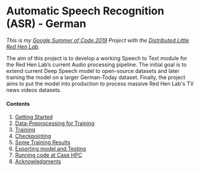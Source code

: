 # Automatic Speech Recognition (ASR) - German
_This is my [Google Summer of Code 2019](https://summerofcode.withgoogle.com/projects/#5623384702976000) Project with the [Distributed Little Red Hen Lab](http://www.redhenlab.org/)._

The aim of this project is to develop a working Speech to Text module for the Red Hen Lab’s current Audio processing pipeline. The initial goal is to extend current Deep Speech model to open-source datasets and later training the model on a larger German-Today dataset. Finally, the project aims to put the model into production to process massive Red Hen Lab's TV news videos datasets.

#### Contents

1. [Getting Started](#getting-started)
2. [Data-Preprocessing for Training](#data-preprocessing-for-training)
3. [Training](#training)
4. [Checkpointing](#checkpointing)
5. [Some Training Results](#some-training-results)
6. [Exporting model and Testing](#exporting-model-and-testing)
7. [Running code at Case HPC](#running-code-at-case-hpc)
8. [Acknowledgments](#acknowledgments)
